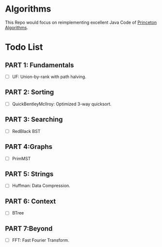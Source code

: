 # Algorithms

This Repo would focus on reimplementing excellent Java Code of [Princeton Algorithms](https://algs4.cs.princeton.edu/code/).

# Todo List

## PART 1: Fundamentals

- [ ] UF: Union-by-rank with path halving.

## PART 2: Sorting

- [ ] QuickBentleyMcllroy: Optimized 3-way quicksort.

## PART 3: Searching 

- [ ] RedBlack BST

## PART 4:Graphs

- [ ] PrimMST

## PART 5: Strings

- [ ] Huffman: Data Compression.

## PART 6: Context 

- [ ] BTree

## PART 7:Beyond

- [ ] FFT: Fast Fourier Transform.